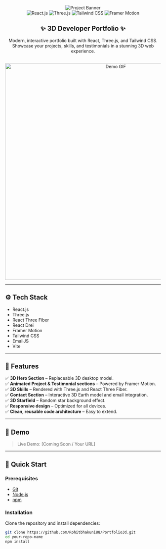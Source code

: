 <div align="center">
  <a target="_blank">
    <img src="https://github.com/adrianhajdin/project_3D_developer_portfolio/assets/151519281/4722160a-8e61-403f-a905-728feae1f7e6" alt="Project Banner" />
  </a>

  <br />

  <div>
    <img src="https://img.shields.io/badge/-React_JS-black?style=for-the-badge&logo=react&logoColor=white&color=61DAFB" alt="React.js" />
    <img src="https://img.shields.io/badge/-Three_JS-black?style=for-the-badge&logo=three.js&logoColor=white&color=000000" alt="Three.js" />
    <img src="https://img.shields.io/badge/-Tailwind_CSS-black?style=for-the-badge&logo=tailwindcss&logoColor=white&color=06B6D4" alt="Tailwind CSS" />
    <img src="https://img.shields.io/badge/-Framer_Motion-black?style=for-the-badge&logo=framer&logoColor=white&color=0055FF" alt="Framer Motion" />
  </div>

  <h2>✨ 3D Developer Portfolio ✨</h2>

  <p>Modern, interactive portfolio built with React, Three.js, and Tailwind CSS. Showcase your projects, skills, and testimonials in a stunning 3D web experience.</p>

  <br/>

  <img src="https://user-images.githubusercontent.com/151519281/277161818-7c5b33d8-981d-44a5-a248-2fd5ff83515d.gif" alt="Demo GIF" width="700" />

</div>

---

## ⚙️ Tech Stack

- React.js
- Three.js
- React Three Fiber
- React Drei
- Framer Motion
- Tailwind CSS
- EmailJS
- Vite

---

## 🔋 Features

✅ **3D Hero Section** – Replaceable 3D desktop model.  
✅ **Animated Project & Testimonial sections** – Powered by Framer Motion.  
✅ **3D Skills** – Rendered with Three.js and React Three Fiber.  
✅ **Contact Section** – Interactive 3D Earth model and email integration.  
✅ **3D Starfield** – Random star background effect.  
✅ **Responsive design** – Optimized for all devices.  
✅ **Clean, reusable code architecture** – Easy to extend.

---

## 🚀 Demo

> Live Demo: [Coming Soon / Your URL]

---

## 🤸 Quick Start

### Prerequisites

- [Git](https://git-scm.com/)
- [Node.js](https://nodejs.org/)
- [npm](https://www.npmjs.com/)

### Installation

Clone the repository and install dependencies:

```bash
git clone https://github.com/Rohitbhakuni88/Portfolio3d.git
cd your-repo-name
npm install
